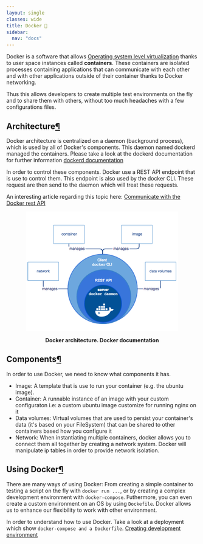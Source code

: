 ```yaml
---
layout: single
classes: wide
title: Docker 🐳
sidebar:
  nav: "docs"
---
```


Docker is a software that allows [Operating system level virtualization](https://en.wikipedia.org/wiki/Container_(virtualization)) thanks to user space instances called **containers**. These containers are isolated processes containing applications that can communicate with each other and with other applications outside of their container thanks to Docker networking.

Thus this allows developers to create multiple test environments on the fly and to share them with others, without too much headaches with a few configurations files.

## Architecture[¶](#architecture)

Docker architecture is centralized on a daemon (background process), which is used by all of Docker's components. This daemon named dockerd managed the containers. Please take a look at the dockerd documentation for further information [dockerd documentation](https://docs.docker.com/engine/reference/commandline/dockerd/)

In order to control these components. Docker use a REST API endpoint that is use to control them. This endpoint is also used by the docker CLI. These request are then send to the daemon which will treat these requests.

An interesting article regarding this topic here: [Communicate with the Docker rest API](https://blog.trifork.com/2013/12/24/docker-from-a-distance-the-remote-api/)

<p align="center"> 
  <img src="../img/docker.png" alt="drawing" width="400"/>
</p>
<p align="center"><b>Docker architecture. Docker documentation</b></p>

## Components[¶](#components)

In order to use Docker, we need to know what components it has.

- Image: A template that is use to run your container (e.g. the ubuntu image).
- Container: A runnable instance of an image with your custom configuraton i.e: a custom ubuntu image customize for running nginx on it
- Data volumes: Virtual volumes that are used to persist your container's data (it's based on your FileSystem) that can be shared to other containers based how you configure it
- Network: When instantiating multiple containers, docker allows you to connect them all together by creating a network system. Docker will manipulate ip tables in order to provide network isolation.

## Using Docker[¶](#using-docker)

There are many ways of using Docker: From creating a simple container to testing a script on the fly with ```docker run ...```, or by creating a complex development environment with ```docker-compose```. Futhermore, you can even create a custom environment on an OS by using ```Dockefile```. Docker allows us to enhance our flexibility to work with other environment.

In order to understand how to use Docker. Take a look at a deployment which show ```docker-compose and a Dockerfile```. [Creating development environment](./example.md)